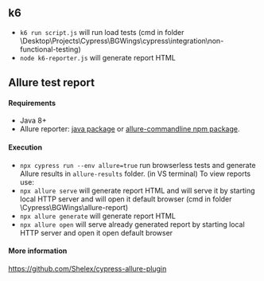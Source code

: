 ## k6
* `k6 run script.js` will run load tests (cmd in folder \Desktop\Projects\Cypress\BGWings\cypress\integration\non-functional-testing)
* `node k6-reporter.js` will generate report HTML

## Allure test report
#### Requirements
* Java 8+
* Allure reporter: [java package](https://github.com/allure-framework/allure2#download) or [allure-commandline npm package](https://www.npmjs.com/package/allure-commandline).

#### Execution
* `npx cypress run --env allure=true` run browserless tests and generate Allure results in `allure-results` folder. (in VS terminal)
To view reports use:
* `npx allure serve` will generate report HTML and will serve it by starting local HTTP server and will open it default browser (cmd in folder \Cypress\BGWings\allure-report)
* `npx allure generate` will generate report HTML
* `npx allure open` will serve already generated report by starting local HTTP server and open it open default browser

#### More information
https://github.com/Shelex/cypress-allure-plugin
